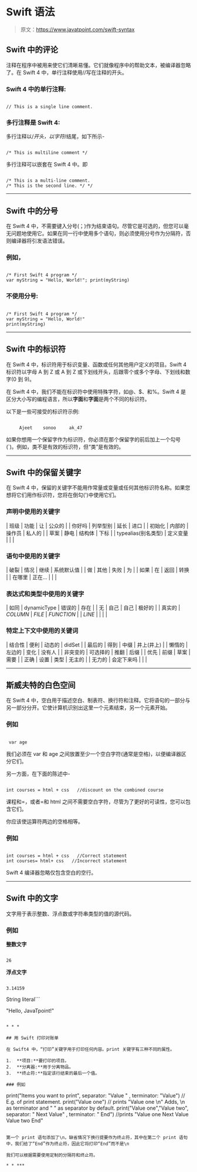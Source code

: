 # Swift 语法

> 原文：<https://www.javatpoint.com/swift-syntax>

## Swift 中的评论

注释在程序中被用来使它们清晰易懂。它们就像程序中的帮助文本，被编译器忽略了。在 Swift 4 中，单行注释使用//写在注释的开头。

### Swift 4 中的单行注释:

```

// This is a single line comment.

```

### 多行注释是 Swift 4:

多行注释以/*开头，以字符*/结尾，如下所示-

```

/* This is multiline comment */

```

多行注释可以嵌套在 Swift 4 中。即

```

/* This is a multi-line comment.
/* This is the second line. */ */

```

* * *

## Swift 中的分号

在 Swift 4 中，不需要键入分号(；)作为结束语句。尽管它是可选的，但您可以毫无问题地使用它。如果在同一行中使用多个语句，则必须使用分号作为分隔符，否则编译器将引发语法错误。

### 例如，

```

/* First Swift 4 program */
var myString = "Hello, World!"; print(myString)

```

### 不使用分号:

```

/* First Swift 4 program */
var myString = "Hello, World!"
print(myString)

```

* * *

## Swift 中的标识符

在 Swift 4 中，标识符用于标识变量、函数或任何其他用户定义的项目。Swift 4 标识符以字母 A 到 Z 或 A 到 Z 或下划线开头，后跟零个或多个字母、下划线和数字(0 到 9)。

在 Swift 4 中，我们不能在标识符中使用特殊字符，如@、$、和%。Swift 4 是区分大小写的编程语言，所以**字面**和**字面**是两个不同的标识符。

以下是一些可接受的标识符示例:

```

     Ajeet    sonoo     ak_47

```

如果你想用一个保留字作为标识符，你必须在那个保留字的前后加上一个勾号(`)。例如，类不是有效的标识符，但“类”是有效的。

* * *

## Swift 中的保留关键字

在 Swift 4 中，保留的关键字不能用作常量或变量或任何其他标识符名称。如果您想将它们用作标识符，您将在倒勾(')中使用它们。

### 声明中使用的关键字

| 班级 | 功能 | 让 | 公众的 |
| 你好吗 | 列举型别 | 延长 | 进口 |
| 初始化 | 内部的 | 操作员 | 私人的 |
| 草案 | 静电 | 结构体 | 下标 |
| typealias(别名类型) | 定义变量 |  |  |

### 语句中使用的关键字

| 破裂 | 情况 | 继续 | 系统默认值 |
| 做 | 其他 | 失败 | 为 |
| 如果 | 在 | 返回 | 转换 |
| 在哪里 | 正在… |  |  |

### 表达式和类型中使用的关键字

| 如同 | dynamicType | 错误的 | 存在 |
| 无 | 自己 | 自己 | 极好的 |
| 真实的 | _COLUMN_ | _FILE_ | _FUNCTION_ |
| _LINE_ |  |  |  |

### 特定上下文中使用的关键词

| 结合性 | 便利 | 动态的 | didSet |
| 最后的 | 得到 | 中缀 | 井上(井上) |
| 懒惰的 | 左边的 | 变化 | 没有人 |
| 非突变的 | 可选择的 | 推翻 | 后缀 |
| 优先 | 前缀 | 草案 | 需要 |
| 正确 | 设置 | 类型 | 无主的 |
| 无力的 | 会定下来吗 |  |  |

* * *

## 斯威夫特的白色空间

在 Swift 4 中，空白用于描述空白、制表符、换行符和注释。它将语句的一部分与另一部分分开。它使计算机识别出这里一个元素结束，另一个元素开始。

### 例如

```

 var age

```

我们必须在 var 和 age 之间放置至少一个空白字符(通常是空格)，以便编译器区分它们。

另一方面，在下面的陈述中-

```

int courses = html + css   //discount on the combined course

```

课程和=，或者=和 html 之间不需要空白字符，尽管为了更好的可读性，您可以包含它们。

你应该使运算符两边的空格相等。

### 例如

```

int courses = html + css   //Correct statement 
int courses= html+ css   //Incorrect statement

```

Swift 4 编译器忽略仅包含空白的空行。

* * *

## Swift 中的文字

文字用于表示整数、浮点数或字符串类型的值的源代码。

### 例如

**整数文字**

```

26

```

**浮点文字**

```

3.14159

```

String literal```

"Hello, JavaTpoint!"

```

* * *

## 用 Swift 打印对账单

在 Swift4 中，“打印”关键字用于打印任何内容。print 关键字有三种不同的属性。

1.  **项目:**要打印的项目。
2.  **分离器:**用于分离物品。
3.  **终止符:**指定该行结束的最后一个值。

### 例如

```

print("Items you want to print", separator: "Value " , terminator: "Value")
// E.g. of print statement.
print("Value one")
// prints "Value one \n" Adds, \n as terminator and " " as separator by
default.
print("Value one","Value two", separator: " Next Value" , terminator: " End")
//prints "Value one Next Value Value two End"

```

第一个 print 语句添加了\n，缺省情况下换行提要作为终止符，其中在第二个 print 语句中，我们给了“End”作为终止符，因此它将打印“End”而不是\n

我们可以根据需要使用定制的分隔符和终止符。

* * ***